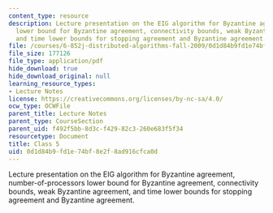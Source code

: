 ```yaml
---
content_type: resource
description: Lecture presentation on the EIG algorithm for Byzantine agreement, number-of-processors
  lower bound for Byzantine agreement, connectivity bounds, weak Byzantine agreement,
  and time lower bounds for stopping agreement and Byzantine agreement.
file: /courses/6-852j-distributed-algorithms-fall-2009/0d1d84b9fd1e74bf8e2f8ad916cfca0d_MIT6_852JF09_lec05.pdf
file_size: 177126
file_type: application/pdf
hide_download: true
hide_download_original: null
learning_resource_types:
- Lecture Notes
license: https://creativecommons.org/licenses/by-nc-sa/4.0/
ocw_type: OCWFile
parent_title: Lecture Notes
parent_type: CourseSection
parent_uid: f492f5bb-8d3c-f429-82c3-260e683f5f34
resourcetype: Document
title: Class 5
uid: 0d1d84b9-fd1e-74bf-8e2f-8ad916cfca0d
---
```

Lecture presentation on the EIG algorithm for Byzantine agreement, number-of-processors lower bound for Byzantine agreement, connectivity bounds, weak Byzantine agreement, and time lower bounds for stopping agreement and Byzantine agreement.